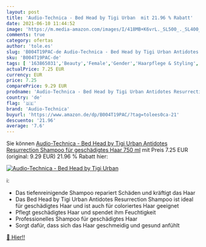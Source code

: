 ```yaml
---
layout: post
title: 'Audio-Technica - Bed Head by Tigi Urban  mit 21.96 % Rabatt'
date: 2021-06-10 11:44:52
image: 'https://m.media-amazon.com/images/I/418MB+K6vrL._SL500_._SL400_.jpg'
comments: true
category: ofertas
author: 'tole.es'
slug: 'B004T19PAC-de Audio-Technica - Bed Head by Tigi Urban Antidotes...'
sku: 'B004T19PAC-de'
tags: [ '163865031','Beauty','Female','Gender','Haarpflege & Styling','Haarshampoos','Male','Pflegeprodukte','Produkte','Sale','audio-technica', ]
actualPrice: 7.25 EUR
currency: EUR
price: 7.25
comparePrice: 9.29 EUR
prodname: 'Audio-Technica - Bed Head by Tigi Urban Antidotes Resurrection Shampoo für geschädigtes Haar 750 ml'
country: 'de'
flag: '🇩🇪'
brand: 'Audio-Technica'
buyurl: 'https://www.amazon.de/dp/B004T19PAC/?tag=tolees0ca-21'
descuento: '21.96'
average: '7.6'
---
```


Sie können [Audio-Technica - Bed Head by Tigi Urban Antidotes Resurrection Shampoo für geschädigtes Haar 750 ml](https://www.amazon.de/dp/B004T19PAC/?tag=tolees0ca-21) mit Preis 7.25 EUR (original: 9.29 EUR) 21.96 % Rabatt hier:

[![Audio-Technica - Bed Head by Tigi Urban ](https://m.media-amazon.com/images/I/418MB+K6vrL._SL500_._SL400_.jpg)](https://www.amazon.de/dp/B004T19PAC/?tag=tolees0ca-21)

ℹ️:

- Das tiefenreinigende Shampoo repariert Schäden und kräftigt das Haar
- Das Bed Head by Tigi Urban Antidotes Resurrection Shampoo ist ideal für geschädigtes Haar und ist auch für coloriertes Haar geeignet
- Pflegt geschädigtes Haar und spendet ihm Feuchtigkeit
- Professionelles Shampoo für geschädigtes Haar
- Sorgt dafür, dass sich das Haar geschmeidig und gesund anfühlt

[🛒 Hier!!](https://www.amazon.de/dp/B004T19PAC/?tag=tolees0ca-21)
